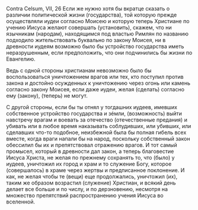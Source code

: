 Contra Celsum, VII, 26
Если же нужно хотя бы вкратце сказать о различии политической жизни (государства), той которую прежде осуществляли иудеи согласно Моисею и которую теперь Христиане по учению Иисуса желают совершать (установить), скажем, что ни язычникам (народам), находящимся под властью Римлян по названию подходило жительствовать буквально по закону Моисея, ни в древности иудеям возможно было бы устройство государства иметь неразрушенным, если предположить, что они подчинились бы жизни по Евангелию. 

Ведь с одной стороны христианам невозможно было бы воспользоваться уничтожением врагов или тех, кто поступил против закона и достойно осужденных к уничтожению через огонь или камень согласно закону Моисея, если даже иудеи, желая (сделать) согласно ему (закону), (теперь) не могут.

С другой стороны, если бы ты отнял у тогдашних иудеев, имевших собственное устройство государства и зéмли, (возможность) выйти навстречу врагам и воевать за отечество (отечественные предания) и убивать или в любое время наказывать соблудивших, или убивших, или сделавших что-то подобное, неизбежной была бы полная гибель всех вместе, когда враги напали бы на народ, поскольку собственный закон обессилил бы их и препятствовал отражению врагов.  И тот самый промысел, который в древности дал закон, а теперь благовестие Иисуса Христа, не желая по прежнему сохранять то, что (было) у иудеев, уничтожил их город и храм и то служение Богу, которое (совершалось) в храме через жертвы и предписанное поклонение.
И как, не желая чтобы те (вещи) еще продолжались, уничтожил (их), таким же образом возрастил (служение) Христиан, и всякий день делает все больше и по числу, и по дерзновению, несмотря на множество препятствий распространению учения Иисуса во вселенной.


